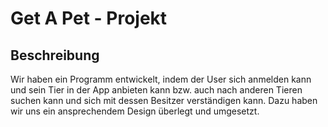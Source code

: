 # Get A Pet - Projekt
## Beschreibung
Wir haben ein Programm entwickelt, indem der User sich anmelden kann und sein Tier in der App anbieten kann bzw. auch nach anderen Tieren suchen kann und sich mit dessen Besitzer verständigen kann. Dazu haben wir uns ein ansprechendem Design überlegt und umgesetzt.
